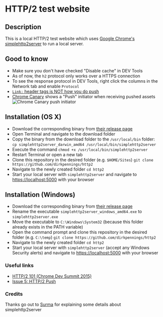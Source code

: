 # HTTP/2 test website

## Description

This is a local HTTP/2 test website which uses [Google Chrome's simplehttp2server](https://github.com/GoogleChrome/simplehttp2server) to run a local server.

## Good to know

* Make sure you don't have checked "Disable cache" in DEV Tools
* As of now, the `h2` protocol only works over a HTTPS connection
* To see the response protocol in DEV Tools, right click the columns in the Network tab and enable `Protocol`
* [`Link:` header tags is NOT how you do push](https://twitter.com/dassurma/status/748616497115836416)
* [Chrome Canary](https://www.google.nl/chrome/browser/canary.html) shows a "Push" initiator when receiving pushed assets ![Chrome Canary push initiator](https://cdn-images-1.medium.com/max/800/0*a3NOiXytpFA8UrwW.)

## Installation (OS X)

* Download the corresponding binary from [their release page](https://github.com/GoogleChrome/simplehttp2server/releases)
* Open Terminal and navigate to the download folder
* Copy the binary from the download folder to the `/usr/local/bin` folder: `cp simplehttp2server_darwin_amd64 /usr/local/bin/simplehttp2server`
* Execute the command `chmod +x /usr/local/bin/simplehttp2server`
* Restart Terminal or open a new tab
* Clone this repository in the desired folder (e.g. `$HOME/Sites`) `git clone https://github.com/dirkpennings/http2`
* Navigate to the newly created folder `cd http2`
* Start your local server with `simplehttp2server` and navigate to [https://localhost:5000](https://localhost:5000) with your browser

## Installation (Windows)

* Download the corresponding binary from [their release page](https://github.com/GoogleChrome/simplehttp2server/releases)
* Rename the executable `simplehttp2server_windows_amd64.exe` to `simplehttp2server.exe`
* Move the executable to `C:\Windows\System32` (because this folder already exists in the PATH variable)
* Open the command prompt and clone this repository in the desired folder (e.g. `C:\temp`) `git clone https://github.com/dirkpennings/http2`
* Navigate to the newly created folder `cd http2`
* Start your local server with `simplehttp2server` (accept any Windows Security alerts) and navigate to [https://localhost:5000](https://localhost:5000) with your browser

### Useful links

* [HTTP/2 101 (Chrome Dev Summit 2015)](https://www.youtube.com/watch?v=r5oT_2ndjms&t=21m59s)
* [Issue 5: HTTP/2 Push](https://medium.com/totally-tooling-tears/issue-5-http-2-push-9c6eba8d6d7c#.fev9r5zo3)

### Credits

Thanks go out to [Surma](https://github.com/surma) for explaining some details about simplehttp2server